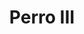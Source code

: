 ---
title: Perro III
date: 
draft: false

# descripcion
description : Dije de plata 925

materials: Plata 925

color: Plateado

dimensions: 1,5cm alto

code: 02-14-0670

type: "Dijes"

categories: []

price: $6.600,00

price_eftvo: $5.610,00

# Images
# first image will be shown in the product page
images:
  # - image: "images/path_to_image"
  # La ubicacion de las imagenes es imagenes/Dijes/Dijes.Plata/02-14-0670-perro-iii
  - image: "./images/dijes/plata/02-14-0670.JPG"
---
